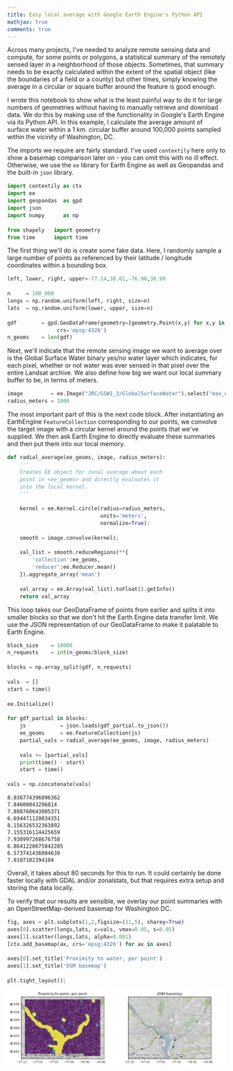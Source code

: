 ```yaml
---
title: Easy local average with Google Earth Engine's Python API 
mathjax: true
comments: true
---
```


Across many projects, I've needed to analyze remote sensing data and compute, for some points or polygons, a statistical summary of the remotely sensed layer in a neighborhood of those objects. Sometimes, that summary needs to be exactly calculated within the extent of the spatial object (like the boundaries of a field or a county) but other times, simply knowing the average in a circular or square buffer around the feature is good enough.

I wrote this notebook to show what is the least painful way to do it for large numbers of geometries without having to manually retrieve and download data. We do this by making use of the functionality in Google's Earth Engine via its Python API. In this example, I calculate the average amount of surface water within a 1 km. circular buffer around 100,000 points sampled within the vicinity of Washington, DC.

The imports we require are fairly standard. I've used `contextily` here only to show a basemap comparison later on - you can omit this with no ill effect. Otherwise, we use the `ee` library for Earth Engine as well as Geopandas and the built-in `json` library.


```python
import contextily as ctx
import ee
import geopandas  as gpd
import json
import numpy      as np

from shapely   import geometry
from time      import time
```

The first thing we'll do is create some fake data. Here, I randomly sample a large number of points as referenced by their latitude / longitude coordinates within a bounding box.


```python
left, lower, right, upper=-77.14,38.81,-76.90,38.99

n     = 100_000
longs = np.random.uniform(left, right, size=n)
lats  = np.random.uniform(lower, upper, size=n)

gdf        = gpd.GeoDataFrame(geometry=[geometry.Point(x,y) for x,y in zip(longs,lats)], 
                crs='epsg:4326')
n_geoms    = len(gdf)
```

Next, we'll indicate that the remote sensing image we want to average over is the Global Surface Water binary yes/no water layer which indicates, for each pixel, whether or not water was ever sensed in that pixel over the entire Landsat archive. We also define how big we want our local summary buffer to be, in terms of meters.


```python
image         = ee.Image("JRC/GSW1_3/GlobalSurfaceWater").select("max_extent")
radius_meters = 1000
```

The most important part of this is the next code block. After instantiating an EarthEngine `FeatureCollection` corresponding to our points, we convolve the target image with a circular kernel around the points that we've supplied. We then ask Earth Engine to directly evaluate these summaries and then put them into our local memory.


```python
def radial_average(ee_geoms, image, radius_meters):
    '''
    Creates EE object for zonal average about each
    point in <ee_geoms> and directly evaluates it
    into the local kernel.
    '''

    kernel = ee.Kernel.circle(radius=radius_meters,
                              units='meters',
                              normalize=True);

    smooth = image.convolve(kernel);

    val_list = smooth.reduceRegions(**{
        'collection':ee_geoms,
        'reducer':ee.Reducer.mean()
    }).aggregate_array('mean')

    val_array = ee.Array(val_list).toFloat().getInfo()
    return val_array


```

This loop takes our GeoDataFrame of points from earlier and splits it into smaller blocks so that we don't hit the Earth Engine data transfer limit. We use the JSON representation of our GeoDataFrame to make it palatable to Earth Engine.


```python
block_size    = 10000
n_requests    = int(n_geoms/block_size)

blocks = np.array_split(gdf, n_requests)

vals  = []
start = time()

ee.Initialize()

for gdf_partial in blocks:
    js           = json.loads(gdf_partial.to_json())
    ee_geoms     = ee.FeatureCollection(js)
    partial_vals = radial_average(ee_geoms, image, radius_meters)
    
    vals += [partial_vals]
    print(time() - start)
    start = time()
    
vals = np.concatenate(vals)
```

    8.036774396896362
    7.84600043296814
    7.808760643005371
    6.694471120834351
    8.156326532363892
    7.155316114425659
    7.938997268676758
    6.8641228675842285
    6.573741436004639
    7.0107102394104


Overall, it takes about 80 seconds for this to run. It could certainly be done faster locally with GDAL and/or zonalstats, but that requires extra setup and storing the data locally.

To verify that our results are sensible, we overlay our point summaries with an OpenStreetMap-derived basemap for Washington DC.


```python
fig, axes = plt.subplots(1,2,figsize=(11,5), sharey=True)
axes[0].scatter(longs,lats, c=vals, vmax=0.05, s=0.05)
axes[1].scatter(longs,lats, alpha=0.001)
[ctx.add_basemap(ax, crs='epsg:4326') for ax in axes]

axes[0].set_title('Proximity to water, per point')
axes[1].set_title('OSM basemap')

plt.tight_layout();
```


    
![png](/images/dc_points.png)
    



```python

```
